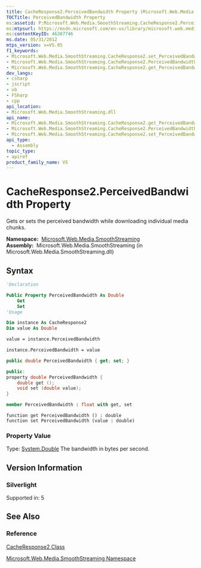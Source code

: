```yaml
---
title: CacheResponse2.PerceivedBandwidth Property (Microsoft.Web.Media.SmoothStreaming)
TOCTitle: PerceivedBandwidth Property
ms:assetid: P:Microsoft.Web.Media.SmoothStreaming.CacheResponse2.PerceivedBandwidth
ms:mtpsurl: https://msdn.microsoft.com/en-us/library/microsoft.web.media.smoothstreaming.cacheresponse2.perceivedbandwidth(v=VS.95)
ms:contentKeyID: 46307746
ms.date: 05/31/2012
mtps_version: v=VS.95
f1_keywords:
- Microsoft.Web.Media.SmoothStreaming.CacheResponse2.set_PerceivedBandwidth
- Microsoft.Web.Media.SmoothStreaming.CacheResponse2.PerceivedBandwidth
- Microsoft.Web.Media.SmoothStreaming.CacheResponse2.get_PerceivedBandwidth
dev_langs:
- csharp
- jscript
- vb
- FSharp
- cpp
api_location:
- Microsoft.Web.Media.SmoothStreaming.dll
api_name:
- Microsoft.Web.Media.SmoothStreaming.CacheResponse2.get_PerceivedBandwidth
- Microsoft.Web.Media.SmoothStreaming.CacheResponse2.PerceivedBandwidth
- Microsoft.Web.Media.SmoothStreaming.CacheResponse2.set_PerceivedBandwidth
api_type:
  - Assembly
topic_type:
- apiref
product_family_name: VS
---
```


# CacheResponse2.PerceivedBandwidth Property

Gets or sets the perceived bandwidth while downloading individual media chunks.

**Namespace:**  [Microsoft.Web.Media.SmoothStreaming](microsoft-web-media-smoothstreaming-namespace_1.md)  
**Assembly:**  Microsoft.Web.Media.SmoothStreaming (in Microsoft.Web.Media.SmoothStreaming.dll)

## Syntax

```vb
'Declaration

Public Property PerceivedBandwidth As Double
    Get
    Set
'Usage

Dim instance As CacheResponse2
Dim value As Double

value = instance.PerceivedBandwidth

instance.PerceivedBandwidth = value
```

```csharp
public double PerceivedBandwidth { get; set; }
```

```cpp
public:
property double PerceivedBandwidth {
    double get ();
    void set (double value);
}
```

``` fsharp
member PerceivedBandwidth : float with get, set
```

```jscript
function get PerceivedBandwidth () : double
function set PerceivedBandwidth (value : double)
```

### Property Value

Type: [System.Double](https://msdn.microsoft.com/library/643eft0t\(v=vs.95\))  
The bandwidth in bytes per second.

## Version Information

### Silverlight

Supported in: 5  

## See Also

### Reference

[CacheResponse2 Class](cacheresponse2-class-microsoft-web-media-smoothstreaming.md)

[Microsoft.Web.Media.SmoothStreaming Namespace](microsoft-web-media-smoothstreaming-namespace_1.md)

